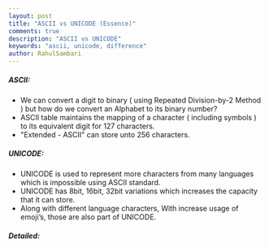 ```yaml
---
layout: post
title: "ASCII vs UNICODE (Essence)"
comments: true
description: "ASCII vs UNICODE"
keywords: "ascii, unicode, difference"
author: RahulSambari
---
```


##### ASCII:
- We can convert a digit to binary ( using Repeated Division-by-2 Method ) but how do we convert an Alphabet to its binary number?
- ASCII table maintains the mapping of a character ( including symbols ) to its equivalent digit for 127 characters.
- "Extended - ASCII" can store unto 256 characters.

##### UNICODE:
- UNICODE is used to represent more characters from many languages which is impossible using ASCII standard.
- UNICODE has 8bit, 16bit, 32bit variations which increases the capacity that it can store.
- Along with different language characters, With increase usage of emoji’s, those are also part of UNICODE.

##### Detailed:

